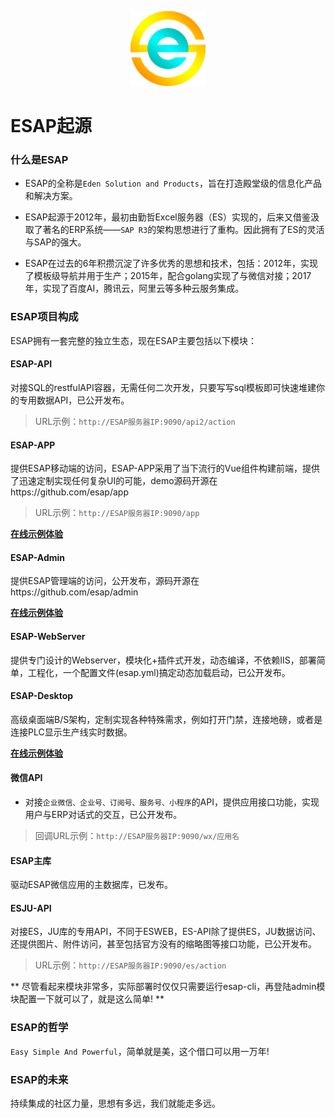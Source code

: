 <p align="center">
  <img src="./img/logo.png" width="120">
</p>

# ESAP起源

### 什么是ESAP
* ESAP的全称是`Eden Solution and Products`，旨在打造殿堂级的信息化产品和解决方案。

* ESAP起源于2012年，最初由勤哲Excel服务器（ES）实现的，后来又借鉴汲取了著名的ERP系统——`SAP R3`的架构思想进行了重构。因此拥有了ES的灵活与SAP的强大。

* ESAP在过去的6年积攒沉淀了许多优秀的思想和技术，包括：2012年，实现了模板级导航并用于生产；2015年，配合golang实现了与微信对接；2017年，实现了百度AI，腾讯云，阿里云等多种云服务集成。

### ESAP项目构成
ESAP拥有一套完整的独立生态，现在ESAP主要包括以下模块：

#### ESAP-API
对接SQL的restfulAPI容器，无需任何二次开发，只要写写sql模板即可快速堆建你的专用数据API，已公开发布。
> URL示例：`http://ESAP服务器IP:9090/api2/action`

#### ESAP-APP
提供ESAP移动端的访问，ESAP-APP采用了当下流行的Vue组件构建前端，提供了迅速定制实现任何复杂UI的可能，demo源码开源在https://github.com/esap/app
> URL示例：`http://ESAP服务器IP:9090/app`

**[在线示例体验](https://erp8.net/m/)**

#### ESAP-Admin
提供ESAP管理端的访问，公开发布，源码开源在https://github.com/esap/admin

**[在线示例体验](http://admin.erp8.net)**

#### ESAP-WebServer
提供专门设计的Webserver，模块化+插件式开发，动态编译，不依赖IIS，部署简单，工程化，一个配置文件(esap.yml)搞定动态加载启动，已公开发布。

#### ESAP-Desktop
高级桌面端B/S架构，定制实现各种特殊需求，例如打开门禁，连接地磅，或者是连接PLC显示生产线实时数据。

**[在线示例体验](https://demo.esap.vip)**

#### 微信API
* 对接`企业微信、企业号、订阅号、服务号、小程序`的API，提供应用接口功能，实现用户与ERP对话式的交互，已公开发布。

> 回调URL示例：`http://ESAP服务器IP:9090/wx/应用名`

#### ESAP主库
驱动ESAP微信应用的主数据库，已发布。

#### ESJU-API
对接ES，JU库的专用API，不同于ESWEB，ES-API除了提供ES，JU数据访问、还提供图片、附件访问，甚至包括官方没有的缩略图等接口功能，已公开发布。
> URL示例：`http://ESAP服务器IP:9090/es/action`

** 尽管看起来模块非常多，实际部署时仅仅只需要运行esap-cli，再登陆admin模块配置一下就可以了，就是这么简单! **

### ESAP的哲学
`Easy Simple And Powerful`，简单就是美，这个借口可以用一万年!

### ESAP的未来
持续集成的社区力量，思想有多远，我们就能走多远。
